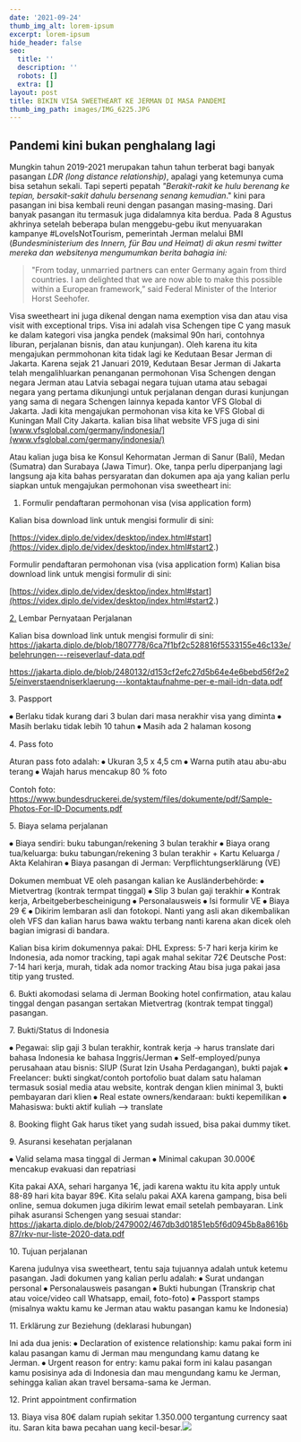 ```yaml
---
date: '2021-09-24'
thumb_img_alt: lorem-ipsum
excerpt: lorem-ipsum
hide_header: false
seo:
  title: ''
  description: ''
  robots: []
  extra: []
layout: post
title: BIKIN VISA SWEETHEART KE JERMAN DI MASA PANDEMI
thumb_img_path: images/IMG_6225.JPG
---
```

## Pandemi kini bukan penghalang lagi

Mungkin tahun 2019-2021 merupakan tahun tahun terberat bagi banyak pasangan *LDR (long distance relationship)*, apalagi yang ketemunya cuma bisa setahun sekali. Tapi seperti pepatah *"Berakit-rakit ke hulu berenang ke tepian, bersakit-sakit dahulu bersenang senang kemudian*." kini para pasangan ini bisa kembali reuni dengan pasangan masing-masing. Dari banyak pasangan itu termasuk juga didalamnya kita berdua. Pada 8 Agustus akhrinya setelah beberapa bulan menggebu-gebu ikut menyuarakan kampanye #LoveIsNotTourism, pemerintah Jerman melalui BMI (*Bundesministerium des Innern, für Bau und Heimat) di akun resmi twitter mereka dan websitenya mengumumkan berita bahagia ini:*

> "From today, unmarried partners can enter Germany again from third
> countries. I am delighted that we are now able to make this possible
> within a European framework,” said Federal Minister of the Interior Horst Seehofer.

Visa sweetheart ini juga dikenal dengan nama exemption visa dan atau visa visit with exceptional trips. Visa ini adalah visa Schengen tipe C yang masuk ke dalam kategori visa jangka pendek (maksimal 90n hari, contohnya liburan, perjalanan bisnis, dan atau kunjungan). Oleh karena itu kita mengajukan permmohonan kita tidak lagi ke Kedutaan Besar Jerman di Jakarta. Karena sejak 21 Januari 2019, Kedutaan Besar Jerman di Jakarta telah mengalihluarkan penanganan permohonan Visa Schengen dengan negara Jerman atau Latvia sebagai negara tujuan utama atau sebagai negara yang pertama dikunjungi untuk perjalanan dengan durasi kunjungan yang sama di negara Schengen lainnya kepada kantor VFS Global di Jakarta. Jadi kita mengajukan permohonan visa kita ke VFS Global di Kuningan Mall City Jakarta. kalian bisa lihat website VFS juga di sini [www.vfsglobal.com/germany/indonesia/](www.vfsglobal.com/germany/indonesia/)

Atau kalian juga bisa ke Konsul Kehormatan Jerman di Sanur (Bali), Medan (Sumatra) dan Surabaya (Jawa Timur). Oke, tanpa perlu diperpanjang lagi langsung aja kita bahas persyaratan dan dokumen apa aja yang kalian perlu siapkan untuk mengajukan permohonan visa sweetheart ini:

1.  Formulir pendaftaran permohonan visa (visa application form)

Kalian bisa download link untuk mengisi formulir di sini: 

[https://videx.diplo.de/videx/desktop/index.html#start](https://videx.diplo.de/videx/desktop/index.html#start2.)

Formulir pendaftaran permohonan visa (visa application form)
Kalian bisa download link untuk mengisi formulir di sini:

[https://videx.diplo.de/videx/desktop/index.html#start](https://videx.diplo.de/videx/desktop/index.html#start2.)

[2.](https://videx.diplo.de/videx/desktop/index.html#start2.) Lembar Pernyataan Perjalanan

Kalian bisa download link untuk mengisi formulir di sini:
https://jakarta.diplo.de/blob/1807778/6ca7f1bf2c528816f5533155e46c133e/belehrungen---reiseverlauf-data.pdf


https://jakarta.diplo.de/blob/2480132/d153cf2efc27d5b64e4e6bebd56f2e25/einverstaendniserklaerung---kontaktaufnahme-per-e-mail-idn-data.pdf

3\. Paspport

⦁	Berlaku tidak kurang dari 3 bulan dari masa nerakhir visa yang diminta
⦁	Masih berlaku tidak lebih 10 tahun
⦁	Masih ada 2 halaman kosong

4\. Pass foto

Aturan pass foto adalah:
⦁	Ukuran 3,5 x 4,5 cm
⦁	Warna putih atau abu-abu terang
⦁	Wajah harus mencakup 80 % foto

Contoh foto:
https://www.bundesdruckerei.de/system/files/dokumente/pdf/Sample-Photos-For-ID-Documents.pdf

5\. Biaya selama perjalanan

⦁	Biaya sendiri: buku tabungan/rekening 3 bulan terakhir
⦁	Biaya orang tua/keluarga: buku tabungan/rekening 3 bulan terakhir + Kartu Keluarga / Akta Kelahiran
⦁	Biaya pasangan di Jerman: Verpflichtungserklärung (VE)

Dokumen membuat VE oleh pasangan kalian ke Ausländerbehörde:
⦁	Mietvertrag (kontrak termpat tinggal)
⦁	Slip 3 bulan gaji terakhir
⦁	Kontrak kerja, Arbeitgeberbescheinigung
⦁	Personalausweis
⦁	Isi formulir VE
⦁	Biaya 29 €
⦁	Dikirim lembaran asli dan fotokopi. Nanti yang asli akan dikembalikan oleh VFS dan kalian harus bawa waktu terbang nanti karena akan dicek oleh bagian imigrasi di bandara.

Kalian bisa kirim dokumennya pakai:
DHL Express: 5-7 hari kerja kirim ke Indonesia, ada nomor tracking, tapi agak mahal sekitar 72€
Deutsche Post: 7-14 hari kerja, murah, tidak ada nomor tracking
Atau bisa juga pakai jasa titip yang trusted.

6\. Bukti akomodasi selama di Jerman
Booking hotel confirmation, atau kalau tinggal dengan pasangan sertakan Mietvertrag (kontrak tempat tinggal) pasangan.

7\. Bukti/Status di Indonesia

⦁	Pegawai: slip gaji 3 bulan terakhir, kontrak kerja -> harus translate dari bahasa Indonesia ke bahasa Inggris/Jerman
⦁	Self-employed/punya perusahaan atau bisnis: SIUP (Surat Izin Usaha Perdagangan), bukti pajak
⦁	Freelancer: bukti singkat/contoh portofolio buat dalam satu halaman termasuk sosial media atau website, kontrak dengan klien minimal 3, bukti pembayaran dari klien
⦁	Real estate owners/kendaraan: bukti kepemilikan
⦁	Mahasiswa: bukti aktif kuliah --> translate

8\. Booking flight
Gak harus tiket yang sudah issued, bisa pakai dummy tiket.

9\. Asuransi kesehatan perjalanan

⦁	Valid selama masa tinggal di Jerman
⦁	Minimal cakupan 30.000€ mencakup evakuasi dan repatriasi

Kita pakai AXA, sehari harganya 1€, jadi karena waktu itu kita apply untuk 88-89 hari kita bayar 89€. Kita selalu pakai AXA karena gampang, bisa beli online, semua dokumen juga dikirim lewat email setelah pembayaran.
Link pihak asuransi Schengen yang sesuai standar:
https://jakarta.diplo.de/blob/2479002/467db3d01851eb5f6d0945b8a8616b87/rkv-nur-liste-2020-data.pdf

10\. Tujuan perjalanan

Karena judulnya visa sweetheart, tentu saja tujuannya adalah untuk ketemu pasangan. Jadi dokumen yang kalian perlu adalah:
⦁	Surat undangan personal
⦁	Personalausweis pasangan
⦁	Bukti hubungan (Transkrip chat atau voice/video call Whatsapp, email, foto-foto)
⦁	Passport stamps (misalnya waktu kamu ke Jerman atau waktu pasangan kamu ke Indonesia)

11\. Erklärung zur Beziehung (deklarasi hubungan)

Ini ada dua jenis:
⦁	Declaration of existence relationship: kamu pakai form ini kalau pasangan kamu di Jerman mau mengundang kamu datang ke Jerman.
⦁	Urgent reason for entry: kamu pakai form ini kalau pasangan kamu posisinya ada di Indonesia dan mau mengundang kamu ke Jerman, sehingga kalian akan travel bersama-sama ke Jerman.

12\. Print appointment confirmation

13\. Biaya visa
80€ dalam rupiah sekitar 1.350.000 tergantung currency saat itu. Saran kita bawa pecahan uang kecil-besar.![](https://twitter.com/BMI_Bund/status/1291979153416138752?s=20)
